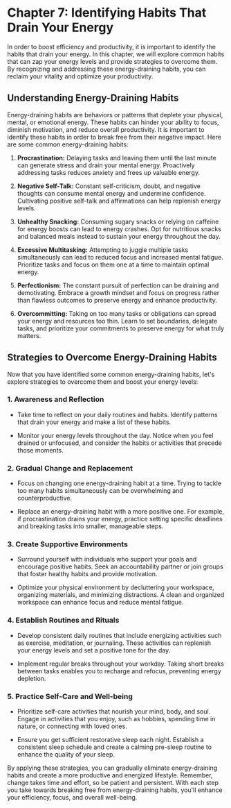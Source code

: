 Chapter 7: Identifying Habits That Drain Your Energy
====================================================

In order to boost efficiency and productivity, it is important to identify the habits that drain your energy. In this chapter, we will explore common habits that can zap your energy levels and provide strategies to overcome them. By recognizing and addressing these energy-draining habits, you can reclaim your vitality and optimize your productivity.

Understanding Energy-Draining Habits
------------------------------------

Energy-draining habits are behaviors or patterns that deplete your physical, mental, or emotional energy. These habits can hinder your ability to focus, diminish motivation, and reduce overall productivity. It is important to identify these habits in order to break free from their negative impact. Here are some common energy-draining habits:

1. **Procrastination:** Delaying tasks and leaving them until the last minute can generate stress and drain your mental energy. Proactively addressing tasks reduces anxiety and frees up valuable energy.

2. **Negative Self-Talk:** Constant self-criticism, doubt, and negative thoughts can consume mental energy and undermine confidence. Cultivating positive self-talk and affirmations can help replenish energy levels.

3. **Unhealthy Snacking:** Consuming sugary snacks or relying on caffeine for energy boosts can lead to energy crashes. Opt for nutritious snacks and balanced meals instead to sustain your energy throughout the day.

4. **Excessive Multitasking:** Attempting to juggle multiple tasks simultaneously can lead to reduced focus and increased mental fatigue. Prioritize tasks and focus on them one at a time to maintain optimal energy.

5. **Perfectionism:** The constant pursuit of perfection can be draining and demotivating. Embrace a growth mindset and focus on progress rather than flawless outcomes to preserve energy and enhance productivity.

6. **Overcommitting:** Taking on too many tasks or obligations can spread your energy and resources too thin. Learn to set boundaries, delegate tasks, and prioritize your commitments to preserve energy for what truly matters.

Strategies to Overcome Energy-Draining Habits
---------------------------------------------

Now that you have identified some common energy-draining habits, let's explore strategies to overcome them and boost your energy levels:

### 1. **Awareness and Reflection**

* Take time to reflect on your daily routines and habits. Identify patterns that drain your energy and make a list of these habits.

* Monitor your energy levels throughout the day. Notice when you feel drained or unfocused, and consider the habits or activities that precede those moments.

### 2. **Gradual Change and Replacement**

* Focus on changing one energy-draining habit at a time. Trying to tackle too many habits simultaneously can be overwhelming and counterproductive.

* Replace an energy-draining habit with a more positive one. For example, if procrastination drains your energy, practice setting specific deadlines and breaking tasks into smaller, manageable steps.

### 3. **Create Supportive Environments**

* Surround yourself with individuals who support your goals and encourage positive habits. Seek an accountability partner or join groups that foster healthy habits and provide motivation.

* Optimize your physical environment by decluttering your workspace, organizing materials, and minimizing distractions. A clean and organized workspace can enhance focus and reduce mental fatigue.

### 4. **Establish Routines and Rituals**

* Develop consistent daily routines that include energizing activities such as exercise, meditation, or journaling. These activities can replenish your energy levels and set a positive tone for the day.

* Implement regular breaks throughout your workday. Taking short breaks between tasks enables you to recharge and refocus, preventing energy depletion.

### 5. **Practice Self-Care and Well-being**

* Prioritize self-care activities that nourish your mind, body, and soul. Engage in activities that you enjoy, such as hobbies, spending time in nature, or connecting with loved ones.

* Ensure you get sufficient restorative sleep each night. Establish a consistent sleep schedule and create a calming pre-sleep routine to enhance the quality of your sleep.

By applying these strategies, you can gradually eliminate energy-draining habits and create a more productive and energized lifestyle. Remember, change takes time and effort, so be patient and persistent. With each step you take towards breaking free from energy-draining habits, you'll enhance your efficiency, focus, and overall well-being.
